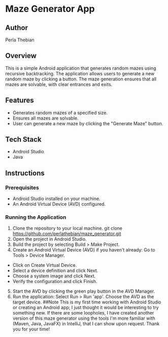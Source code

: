 # Maze Generator App

## Author
Perla Thebian

## Overview
This is a simple Android application that generates random mazes using recursive backtracking. The application allows users to generate a new random maze by clicking a button. The maze generation ensures that all mazes are solvable, with clear entrances and exits.

## Features
- Generates random mazes of a specified size.
- Ensures all mazes are solvable.
- User can generate a new maze by clicking the "Generate Maze" button.

## Tech Stack
- Android Studio
- Java

## Instructions

### Prerequisites
- Android Studio installed on your machine.
- An Android Virtual Device (AVD) configured.

### Running the Application
1. Clone the repository to your local machine.
   git clone https://github.com/perlathebian/maze_generator.git
2. Open the project in Android Studio.
3. Build the project by selecting Build > Make Project.
4. Create an Android Virtual Device (AVD) if you haven't already:
Go to Tools > Device Manager.
- Click on Create Virtual Device.
- Select a device definition and click Next.
- Choose a system image and click Next.
- Verify the configuration and click Finish.
5. Start the AVD by clicking the green play button in the AVD Manager.
6. Run the application:
Select Run > Run 'app'.
Choose the AVD as the target device.
##Note
This is my first time working with Android Studio or creating an Android app; I just thought it would be interesting to try something new. If there are some loopholes, I have created another version of this maze generator using the tools I'm more familiar with (Maven, Java, JavaFX) in IntelliJ, that I can show upon request. Thank you for your time!